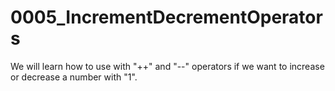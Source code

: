 # 0005_IncrementDecrementOperators

We will learn how to use with "++" and "--" operators if we want to increase or decrease a number with "1".
